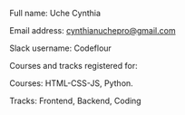 Full name:
    Uche Cynthia
  
Email address: 
  cynthianuchepro@gmail.com
  
Slack username:
    Codeflour
 
Courses and tracks registered for:
  
  Courses:
    HTML-CSS-JS, Python.
    
  Tracks:
    Frontend, Backend, Coding
  